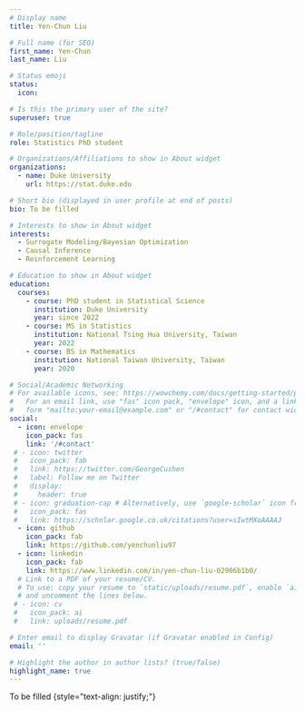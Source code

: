```yaml
---
# Display name
title: Yen-Chun Liu

# Full name (for SEO)
first_name: Yen-Chun
last_name: Liu

# Status emoji
status:
  icon: 

# Is this the primary user of the site?
superuser: true

# Role/position/tagline
role: Statistics PhD student

# Organizations/Affiliations to show in About widget
organizations:
  - name: Duke University
    url: https://stat.duke.edu

# Short bio (displayed in user profile at end of posts)
bio: To be filled

# Interests to show in About widget
interests:
  - Surrogate Modeling/Bayesian Optimization
  - Causal Inference
  - Reinforcement Learning

# Education to show in About widget
education:
  courses:
    - course: PhD student in Statistical Science
      institution: Duke University
      year: since 2022
    - course: MS in Statistics
      institution: National Tsing Hua University, Taiwan
      year: 2022
    - course: BS in Mathematics
      institution: National Taiwan University, Taiwan
      year: 2020

# Social/Academic Networking
# For available icons, see: https://wowchemy.com/docs/getting-started/page-builder/#icons
#   For an email link, use "fas" icon pack, "envelope" icon, and a link in the
#   form "mailto:your-email@example.com" or "/#contact" for contact widget.
social:
  - icon: envelope
    icon_pack: fas
    link: '/#contact'
 # - icon: twitter
 #   icon_pack: fab
 #   link: https://twitter.com/GeorgeCushen
 #   label: Follow me on Twitter
 #   display:
 #     header: true
 # - icon: graduation-cap # Alternatively, use `google-scholar` icon from `ai` icon pack
 #   icon_pack: fas
 #   link: https://scholar.google.co.uk/citations?user=sIwtMXoAAAAJ
  - icon: github
    icon_pack: fab
    link: https://github.com/yenchunliu97
  - icon: linkedin
    icon_pack: fab
    link: https://www.linkedin.com/in/yen-chun-liu-02906b1b0/
  # Link to a PDF of your resume/CV.
  # To use: copy your resume to `static/uploads/resume.pdf`, enable `ai` icons in `params.yaml`,
  # and uncomment the lines below.
 # - icon: cv
 #   icon_pack: ai
 #   link: uploads/resume.pdf

# Enter email to display Gravatar (if Gravatar enabled in Config)
email: ''

# Highlight the author in author lists? (true/false)
highlight_name: true
---
```


To be filled
{style="text-align: justify;"}
